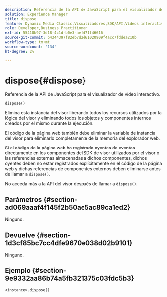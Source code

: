```yaml
---
description: Referencia de la API de JavaScript para el visualizador de vídeo interactivo.
solution: Experience Manager
title: dispose
feature: Dynamic Media Classic,Visualizadores,SDK/API,Vídeos interactivos
role: Developer,Business Practitioner
exl-id: 55418b97-3d18-4c1d-b0e3-aefd71f46616
source-git-commit: b4344397f82eb7d2d61020909f4acc7fddea210b
workflow-type: tm+mt
source-wordcount: '134'
ht-degree: 2%

---
```


# dispose{#dispose}

Referencia de la API de JavaScript para el visualizador de vídeo interactivo.

`dispose()`

Elimina esta instancia del visor liberando todos los recursos utilizados por la lógica del visor y eliminando todos los objetos y componentes internos creados por el mismo durante la ejecución.

El código de la página web también debe eliminar la variable de instancia del visor para eliminarlo completamente de la memoria del explorador web.

Si el código de la página web ha registrado oyentes de eventos directamente en los componentes del SDK de visor utilizados por el visor o las referencias externas almacenadas a dichos componentes, dichos oyentes deben no estar registrados explícitamente en el código de la página web y dichas referencias de componentes externos deben eliminarse antes de llamar a `dispose()`.

No acceda más a la API del visor después de llamar a `dispose()`.

## Parámetros {#section-ad069aaaf4f145f2b50ae5ac89ca1ed2}

Ninguno.

## Devuelve {#section-1d3cf85bc7cc4dfe9670e038d02b9101}

Ninguno.

## Ejemplo {#section-9e9332aa86b74a5fb321375c03fdc5b3}

```
<instance>.dispose()
```
